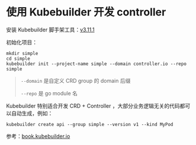 # 使用 Kubebuilder 开发 controller

安装 Kubebuilder 脚手架工具：[v3.11.1](https://github.com/kubernetes-sigs/kubebuilder/releases/v3.11.1/)

初始化项目：

```shell
mkdir simple
cd simple
kubebuilder init --project-name simple --domain controller.io --repo simple
```

> `--domain` 是自定义 CRD group 的 domain 后缀
>
> `--repo` 是 go module 名

Kubebuilder 特别适合开发 CRD + Controller ，大部分业务逻辑无关的代码都可以自动生成，例如：

```shell
kubebuilder create api --group simple --version v1 --kind MyPod
```

参考：[book.kubebuilder.io](https://book.kubebuilder.io/)
